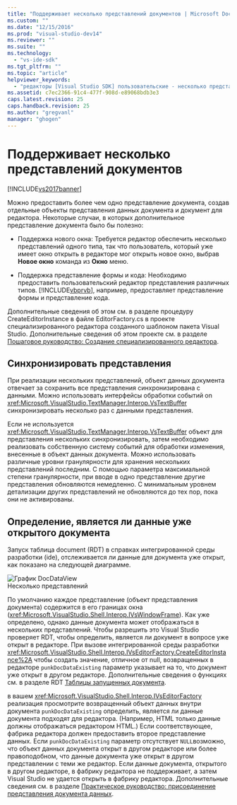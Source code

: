 ```yaml
---
title: "Поддерживает несколько представлений документов | Microsoft Docs"
ms.custom: ""
ms.date: "12/15/2016"
ms.prod: "visual-studio-dev14"
ms.reviewer: ""
ms.suite: ""
ms.technology: 
  - "vs-ide-sdk"
ms.tgt_pltfrm: ""
ms.topic: "article"
helpviewer_keywords: 
  - "редакторы [Visual Studio SDK] пользовательские - несколько представлений документов"
ms.assetid: c7ec2366-91c4-477f-908d-e89068bdb3e3
caps.latest.revision: 25
caps.handback.revision: 25
ms.author: "gregvanl"
manager: "ghogen"
---
```

# Поддерживает несколько представлений документов
[!INCLUDE[vs2017banner](../code-quality/includes/vs2017banner.md)]

Можно предоставить более чем одно представление документа, создав отдельные объекты представления данных документа и документ для редактора.  Некоторые случаи, в которых дополнительное представление документа было бы полезно:  
  
-   Поддержка нового окна: Требуется редактор обеспечить несколько представлений одного типа, так что пользователь, который уже имеет окно открыть в редакторе мог открыть новое окно, выбрав **Новое окно** команда из  **Окно** меню.  
  
-   Поддержка представление формы и кода: Необходимо предоставить пользовательский редактор представления различных типов.  [!INCLUDE[vbprvb](../code-quality/includes/vbprvb_md.md)], например, предоставляет представление формы и представление кода.  
  
 Дополнительные сведения об этом см. в разделе процедуру CreateEditorInstance в файле EditorFactory.cs в проекте специализированного редактора созданного шаблоном пакета Visual Studio.  Дополнительные сведения об этом проекте см. в разделе [Пошаговое руководство: Создание специализированного редактора](../extensibility/walkthrough-creating-a-custom-editor.md).  
  
## Синхронизировать представления  
 При реализации нескольких представлений, объект данных документа отвечает за сохранить все представления синхронизирована с данными.  Можно использовать интерфейсы обработки событий on <xref:Microsoft.VisualStudio.TextManager.Interop.VsTextBuffer> синхронизировать несколько раз с данными представления.  
  
 Если не используется <xref:Microsoft.VisualStudio.TextManager.Interop.VsTextBuffer> объект для представления нескольких синхронизировать, затем необходимо реализовать собственную систему событий для обработки изменения, внесенные в объект данных документа.  Можно использовать различные уровни гранулярности для хранения нескольких представлений последним.  С помощью параметра максимальной степени гранулярности, при вводе в одно представление другие представления обновляются немедленно.  С минимальным уровнем детализации других представлений не обновляются до тех пор, пока они не активированы.  
  
## Определение, является ли данные уже открытого документа  
 Запуск таблица document \(RDT\) в справках интегрированной среды разработки \(ide\), отслеживается ли данные для документа уже открыт, как показано на следующей диаграмме.  
  
 ![График DocDataView](../extensibility/media/docdataview.png "Docdataview")  
Несколько представлений  
  
 По умолчанию каждое представление \(объект представления документа\) содержится в его границах окна \(<xref:Microsoft.VisualStudio.Shell.Interop.IVsWindowFrame>\).  Как уже определено, однако данные документа может отображаться в нескольких представлений.  Чтобы разрешить это Visual Studio проверяет RDT, чтобы определить, является ли документ в вопросе уже открыт в редакторе.  При вызове интегрированной среды разработки <xref:Microsoft.VisualStudio.Shell.Interop.IVsEditorFactory.CreateEditorInstance%2A> чтобы создать значение, отличное от null, возвращенных в редакторе  `punkDocDataExisting` параметр указывает на то, что документ уже открыт в другом редакторе.  Дополнительные сведения о функциях см. в разделе RDT [Таблицы запущенных документа](../extensibility/internals/running-document-table.md).  
  
 в вашем <xref:Microsoft.VisualStudio.Shell.Interop.IVsEditorFactory> реализация просмотрите возвращенный объект данных внутри документа  `punkDocDataExisting` определить, является ли данные документа подходят для редактора.  \(Например, HTML только данные должны отображаться редактором HTML.\) Если соответствующее, фабрика редактора должен предоставить второе представление данных.  Если `punkDocDataExisting` параметр отсутствует  `NULL`возможно, что объект данных документа открыт в другом редакторе или более правоподобном, что данные документа уже открыт в другом представлении с теми же редактор.  Если данные документа, открытого в другом редакторе, в фабрику редактора не поддерживает, а затем Visual Studio не удается открыть в фабрику редактора.  Дополнительные сведения см. в разделе [Практическое руководство: присоединение представления документа данных](../extensibility/how-to-attach-views-to-document-data.md).
